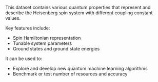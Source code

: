 This dataset contains various quantum properties that represent and describe the Heisenberg spin system with different coupling constant values.

Key features include:

- Spin Hamiltonian representation
- Tunable system parameters
- Ground states and ground state energies

It can be used to:

- Explore and develop new quantum machine learning algorithms
- Benchmark or test number of resources and accuracy
